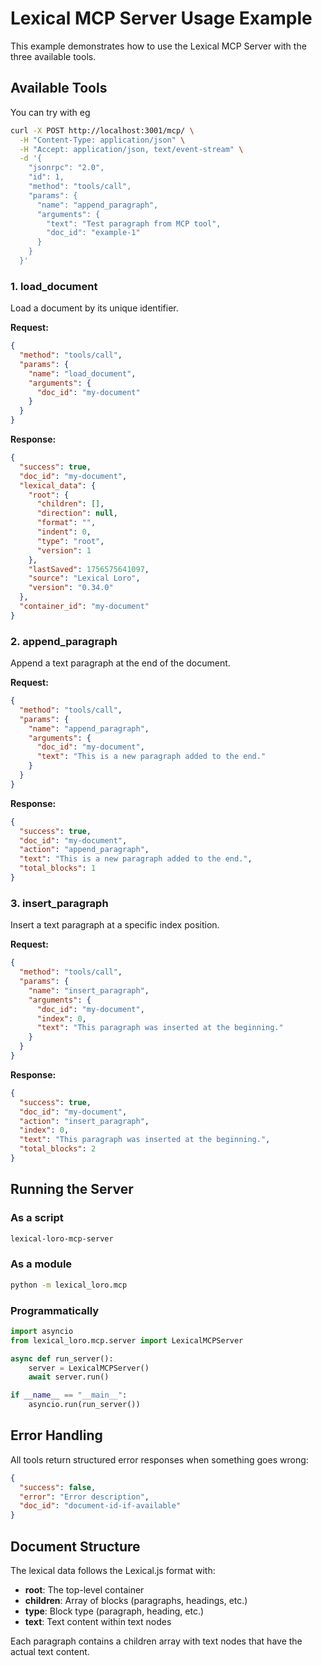 # Lexical MCP Server Usage Example

This example demonstrates how to use the Lexical MCP Server with the three available tools.

## Available Tools

You can try with eg

```bash
curl -X POST http://localhost:3001/mcp/ \
  -H "Content-Type: application/json" \
  -H "Accept: application/json, text/event-stream" \
  -d '{
    "jsonrpc": "2.0",
    "id": 1,
    "method": "tools/call",
    "params": {
      "name": "append_paragraph",
      "arguments": {
        "text": "Test paragraph from MCP tool",
        "doc_id": "example-1"
      }
    }
  }'
```

### 1. load_document
Load a document by its unique identifier.

**Request:**
```json
{
  "method": "tools/call",
  "params": {
    "name": "load_document",
    "arguments": {
      "doc_id": "my-document"
    }
  }
}
```

**Response:**
```json
{
  "success": true,
  "doc_id": "my-document",
  "lexical_data": {
    "root": {
      "children": [],
      "direction": null,
      "format": "",
      "indent": 0,
      "type": "root",
      "version": 1
    },
    "lastSaved": 1756575641097,
    "source": "Lexical Loro",
    "version": "0.34.0"
  },
  "container_id": "my-document"
}
```

### 2. append_paragraph
Append a text paragraph at the end of the document.

**Request:**
```json
{
  "method": "tools/call",
  "params": {
    "name": "append_paragraph",
    "arguments": {
      "doc_id": "my-document",
      "text": "This is a new paragraph added to the end."
    }
  }
}
```

**Response:**
```json
{
  "success": true,
  "doc_id": "my-document",
  "action": "append_paragraph",
  "text": "This is a new paragraph added to the end.",
  "total_blocks": 1
}
```

### 3. insert_paragraph
Insert a text paragraph at a specific index position.

**Request:**
```json
{
  "method": "tools/call",
  "params": {
    "name": "insert_paragraph",
    "arguments": {
      "doc_id": "my-document",
      "index": 0,
      "text": "This paragraph was inserted at the beginning."
    }
  }
}
```

**Response:**
```json
{
  "success": true,
  "doc_id": "my-document",
  "action": "insert_paragraph",
  "index": 0,
  "text": "This paragraph was inserted at the beginning.",
  "total_blocks": 2
}
```

## Running the Server

### As a script
```bash
lexical-loro-mcp-server
```

### As a module
```bash
python -m lexical_loro.mcp
```

### Programmatically
```python
import asyncio
from lexical_loro.mcp.server import LexicalMCPServer

async def run_server():
    server = LexicalMCPServer()
    await server.run()

if __name__ == "__main__":
    asyncio.run(run_server())
```

## Error Handling

All tools return structured error responses when something goes wrong:

```json
{
  "success": false,
  "error": "Error description",
  "doc_id": "document-id-if-available"
}
```

## Document Structure

The lexical data follows the Lexical.js format with:
- **root**: The top-level container
- **children**: Array of blocks (paragraphs, headings, etc.)
- **type**: Block type (paragraph, heading, etc.)
- **text**: Text content within text nodes

Each paragraph contains a children array with text nodes that have the actual text content.
